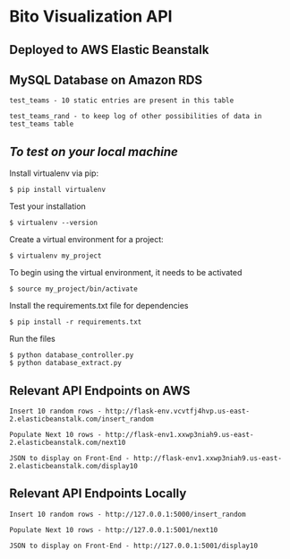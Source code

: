 <h1><b>Bito Visualization API</b></h1>
<h2>Deployed to AWS Elastic Beanstalk</h2>

<h2>MySQL Database on Amazon RDS</h2>

	test_teams - 10 static entries are present in this table
	
	test_teams_rand - to keep log of other possibilities of data in test_teams table

<h2><i>To test on your local machine</i></h2>

<p>Install virtualenv via pip:</p>
	
	$ pip install virtualenv
      
<p>Test your installation</p>
	
	$ virtualenv --version
      
<p>Create a virtual environment for a project:</p>
	
	$ virtualenv my_project  
    
<p>To begin using the virtual environment, it needs to be activated</p>
	
	$ source my_project/bin/activate
    
<p>Install the requirements.txt file for dependencies</p>
	
	$ pip install -r requirements.txt
    
<p>Run the files</p>
	
	$ python database_controller.py
	$ python database_extract.py

<h2>Relevant API Endpoints on AWS</h2>

	Insert 10 random rows - http://flask-env.vcvtfj4hvp.us-east-2.elasticbeanstalk.com/insert_random
	
	Populate Next 10 rows - http://flask-env1.xxwp3niah9.us-east-2.elasticbeanstalk.com/next10
	
	JSON to display on Front-End - http://flask-env1.xxwp3niah9.us-east-2.elasticbeanstalk.com/display10

<h2>Relevant API Endpoints Locally</h2>

	Insert 10 random rows - http://127.0.0.1:5000/insert_random
	
	Populate Next 10 rows - http://127.0.0.1:5001/next10
	
	JSON to display on Front-End - http://127.0.0.1:5001/display10

	